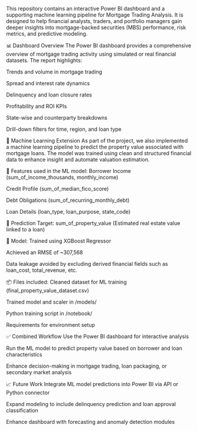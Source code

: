 This repository contains an interactive Power BI dashboard and a supporting machine learning pipeline for Mortgage Trading Analysis. It is designed to help financial analysts, traders, and portfolio managers gain deeper insights into mortgage-backed securities (MBS) performance, risk metrics, and predictive modeling.

📊 Dashboard Overview
The Power BI dashboard provides a comprehensive overview of mortgage trading activity using simulated or real financial datasets. The report highlights:

Trends and volume in mortgage trading

Spread and interest rate dynamics

Delinquency and loan closure rates

Profitability and ROI KPIs

State-wise and counterparty breakdowns

Drill-down filters for time, region, and loan type

🤖 Machine Learning Extension
As part of the project, we also implemented a machine learning pipeline to predict the property value associated with mortgage loans. The model was trained using clean and structured financial data to enhance insight and automate valuation estimation.

🔧 Features used in the ML model:
Borrower Income (sum_of_income_thousands, monthly_income)

Credit Profile (sum_of_median_fico_score)

Debt Obligations (sum_of_recurring_monthly_debt)

Loan Details (loan_type, loan_purpose, state_code)

🎯 Prediction Target:
sum_of_property_value (Estimated real estate value linked to a loan)

🧠 Model:
Trained using XGBoost Regressor

Achieved an RMSE of ~307,568

Data leakage avoided by excluding derived financial fields such as loan_cost, total_revenue, etc.

📦 Files included:
Cleaned dataset for ML training (final_property_value_dataset.csv)

Trained model and scaler in /models/

Python training script in /notebook/

Requirements for environment setup

✅ Combined Workflow
Use the Power BI dashboard for interactive analysis

Run the ML model to predict property value based on borrower and loan characteristics

Enhance decision-making in mortgage trading, loan packaging, or secondary market analysis

📈 Future Work
Integrate ML model predictions into Power BI via API or Python connector

Expand modeling to include delinquency prediction and loan approval classification

Enhance dashboard with forecasting and anomaly detection modules
